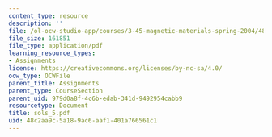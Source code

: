 ```yaml
---
content_type: resource
description: ''
file: /ol-ocw-studio-app/courses/3-45-magnetic-materials-spring-2004/48c2aa9c5a189ac6aaf1401a766561c1_sols_5.pdf
file_size: 161851
file_type: application/pdf
learning_resource_types:
- Assignments
license: https://creativecommons.org/licenses/by-nc-sa/4.0/
ocw_type: OCWFile
parent_title: Assignments
parent_type: CourseSection
parent_uid: 979d0a8f-4c6b-edab-341d-9492954cabb9
resourcetype: Document
title: sols_5.pdf
uid: 48c2aa9c-5a18-9ac6-aaf1-401a766561c1
---
```

